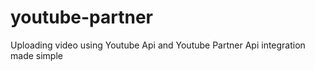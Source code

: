 # youtube-partner

Uploading video using Youtube Api and Youtube Partner Api integration made simple
